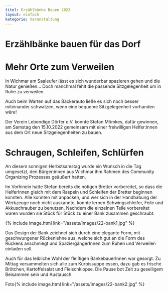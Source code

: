 ```yaml
---
titel: Erzählbänke Bauen 2022
layout: einfach
kategorie: Veranstaltung
---
```


# Erzählbänke bauen für das Dorf

# Mehr Orte zum Verweilen

In Wichmar am Saaleufer lässt es sich wunderbar spazieren gehen und die Natur genießen... Doch manchmal fehlt die passende Sitzgelegenheit um in Ruhe zu verweilen.

Auch beim Warten auf das Bäckerauto ließe es sich noch besser miteinander schwatzen, wenn eine bequeme Sitzgelegenheit vorhanden wäre!

Der Verein Lebendige Dörfer e.V. konnte Stefan Mömkes, dafür gewinnen, am Samstag den 15.10.2022 gemeinsam mit einer freiwilligen Helfer:innen aus dem Ort neue Sitzgelegenheiten zu bauen.


# Schraugen, Schleifen, Schlürfen

An diesem sonnigen Herbstsamstag wurde ein Wunsch in die Tag umgesetzt, den Bürger:innen aus Wichmar ihm Rahmen des Community Organizing Prozesses geäußert hatten.

Im Vorhinein hatte Stefan bereits die nötigen Bretter vorbereitet, so dass die HelferInnen gleich mit dem Raspeln und Schleifen der Bretter beginnen konnten. Alle konnten mit anpacken, und wer sich in der Handhabung der Werkzeuge noch nicht auskannte, konnte lernen Schwingschleifer, Feile und Akkuschrauber zu benutzen.  Nachdem die einzelnen Teile vorbereitet waren wurden sie Stück für Stück zu einer Bank zusammen geschraubt. 

{% include image.html link="/assets/images/22-bank1.jpg" %}

Das Design der Bank zeichnet sich durch eine elegante Form, mit geschwungener Rückenlehne aus, welche sich gut an die Form des Rückens anschmiegt und SpaziergängerInnen zum Ruhen und Verweilen einladen soll.

Auch für das leibliche Wohl der fleißigen BänkebauerInnen war gesorgt. Zu Mittag versammelten sich alle zum Kürbissuppe essen, dazu gab es frische Brötchen, Kartoffelsalat und Fleischklopse. Die Pause bot Zeit zu geselligem Beisammen sein und Austausch.

Foto{% include image.html link="/assets/images/22-bank2.jpg" %}
